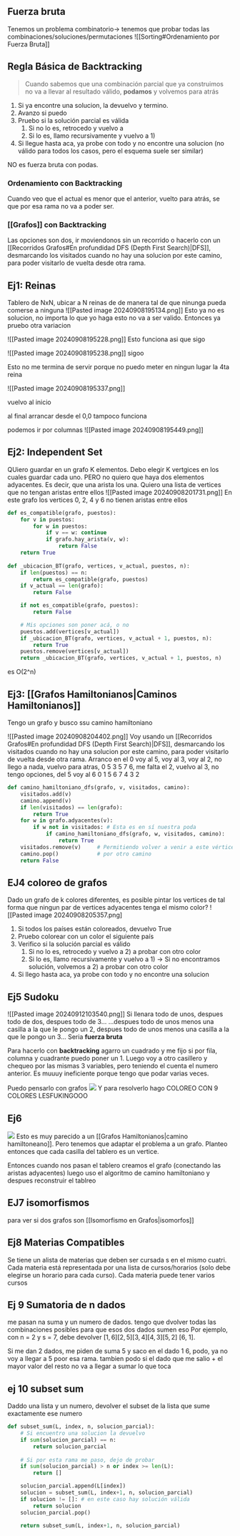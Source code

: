 ## Fuerza bruta
Tenemos un problema combinatorio-> tenemos que probar todas las combinaciones/soluciones/permutaciones
![[Sorting#Ordenamiento por Fuerza Bruta]]
## Regla Básica de Backtracking
> Cuando sabemos que una combinación parcial que ya construimos no va a llevar al resultado válido, **podamos** y volvemos para atrás


1) Si ya encontre una solucion, la devuelvo y termino.
2) Avanzo si puedo
3) Pruebo si la solución parcial es válida
	1) Si no lo es, retrocedo y vuelvo a 
	2) Si lo es, llamo recursivamente y vuelvo a 1)
4) Si llegue hasta aca, ya probe con todo y no encontre una solucion
(no válido para todos los casos, pero el esquema suele ser similar)

NO es fuerza bruta con podas. 

### Ordenamiento con Backtracking
Cuando veo que el actual es menor que el anterior, vuelto para atrás, se que por esa rama no va a poder ser.

### [[Grafos]] con Backtracking 
Las opciones son dos, ir moviendonos sin un recorrido o hacerlo con un [[Recorridos Grafos#En profundidad DFS (Depth First Search)|DFS]], desmarcando los visitados cuando no hay una solucion por este camino, para poder visitarlo de vuelta desde otra rama.


## Ej1: Reinas

Tablero de NxN, ubicar a N reinas de de manera tal de que ninunga pueda comerse a ninguna
![[Pasted image 20240908195134.png]]
Esto ya no es solucion, no importa lo que yo haga esto no va a ser valido. Entonces ya pruebo otra variacion

![[Pasted image 20240908195228.png]]
Esto funciona asi que sigo

![[Pasted image 20240908195238.png]]
sigoo

Esto no me termina de servir porque no puedo meter en ningun lugar la 4ta reina


![[Pasted image 20240908195337.png]]

vuelvo al inicio

al final arrancar desde el 0,0 tampoco funciona

podemos ir por columnas 
![[Pasted image 20240908195449.png]]


## Ej2: Independent Set 
QUiero guardar en un grafo K elementos. Debo elegir K vertgices en los cuales guardar cada uno. PERO no quiero  que haya dos elementos adyacentes. Es decir, que una arista los una. Quiero una lista de vertices que no tengan aristas entre ellos
![[Pasted image 20240908201731.png]]
En este grafo los vertices 0, 2, 4 y 6 no tienen aristas entre ellos

```python 
def es_compatible(grafo, puestos):
    for v in puestos:
        for w in puestos:
            if v == w: continue
            if grafo.hay_arista(v, w):
                return False
    return True
    
def _ubicacion_BT(grafo, vertices, v_actual, puestos, n):
    if len(puestos) == n:
        return es_compatible(grafo, puestos)
    if v_actual == len(grafo):
        return False

    if not es_compatible(grafo, puestos):
        return False

    # Mis opciones son poner acá, o no
    puestos.add(vertices[v_actual])
    if _ubicacion_BT(grafo, vertices, v_actual + 1, puestos, n):
        return True
    puestos.remove(vertices[v_actual])
    return _ubicacion_BT(grafo, vertices, v_actual + 1, puestos, n)
```

es O(2^n)



## Ej3: [[Grafos Hamiltonianos|Caminos Hamiltonianos]]
Tengo un grafo y busco ssu camino hamiltoniano


![[Pasted image 20240908204402.png]]
Voy usando un [[Recorridos Grafos#En profundidad DFS (Depth First Search)|DFS]], desmarcando los visitados cuando no hay una solucion por este camino, para poder visitarlo de vuelta desde otra rama.
Arranco en el 0 voy al 5, voy al 3, voy al 2, no llego a nada, vuelvo para atras, 
0 5 3 5 7 6, me falta el 2, vuelvo al 3, no tengo opciones, del 5 voy al 6
0 1 5 6 7 4 3 2 

```python 
def camino_hamiltoniano_dfs(grafo, v, visitados, camino):
    visitados.add(v)
    camino.append(v)
    if len(visitados) == len(grafo):
        return True
    for w in grafo.adyacentes(v):
        if w not in visitados: # Esta es en sí nuestra poda
            if camino_hamiltoniano_dfs(grafo, w, visitados, camino):
                return True
    visitados.remove(v)     # Permitiendo volver a venir a este vértice
    camino.pop()            # por otro camino
    return False
```


## EJ4 coloreo de grafos
Dado un grafo de k colores diferentes, es posible pintar los vertices de tal forma que ningun par de vertices adyacentes tenga el mismo color?
![[Pasted image 20240908205357.png]

1. Si todos los países están coloreados, devuelvo True 
2. Pruebo colorear con un color el siguiente país
3. Verifico si la solución parcial es válido
	1. Si no lo es, retrocedo y vuelvo a 2) a probar con otro color 
	2. Si lo es, llamo recursivamente y vuelvo a 1) → Si no encontramos solución, volvemos a 2) a probar con otro color  
4. Si llego hasta aca, ya probe con todo y no encontre una solucion


## Ej5 Sudoku
![[Pasted image 20240912103540.png]]
Si llenara todo de unos, despues todo de dos, despues todo de 3... ...despues todo de unos menos una casilla a la que le pongo un 2, despues todo de unos menos una casilla a la que le pongo un 3... Seria **fuerza bruta**


Para hacerlo con **backtracking** agarro un cuadrado y me fijo si por fila, columna y cuadrante puedo poner un 1. Luego voy a otro casillero y chequeo por las mismas 3 variables, pero teniendo el cuenta el numero anterior. Es muuuy ineficiente porque tengo que podar varias veces.

Puedo pensarlo con grafos
**![](https://lh7-rt.googleusercontent.com/slidesz/AGV_vUc5JM4I4822Il0z7PQkQc0GBFBDjfAGJ4DYicbTCxl43ISQI46Uq3DA4dbTymO9xSK8UV4CdECqpkPUtYpBNPk5et4pp8KoKeID9Zq4-UBJ7e3l0a19P-0ZnMXrgEgAZ2kLehSdB_s581IRjUHBviZ060yBRJM5=s2048?key=gKqW96ITNxjx2HmFvGD60A)**
Y para resolverlo hago COLOREO CON 9 COLORES LESFUKINGOOO

## Ej6
**![](https://lh7-rt.googleusercontent.com/slidesz/AGV_vUeJSGYf8qEjnuThb1oRCbvO4HwqRC7LGOUpULBu3nEEAPYnPm3QBPYxJYLaMQbSpDt4cyD3ItV608oG8vZwF0E5XuIv6DmWp_Aa5JvEAFcxXGY7soAfUVdNo-5ziXE65O9zbkIHbWMXn1s0cvw-4xnfoqo-PQk=s2048?key=gKqW96ITNxjx2HmFvGD60A)**
Esto es muy parecido a un [[Grafos Hamiltonianos|camino hamiltoneano]]. Pero tenemos que adaptar el problema a un grafo. Planteo entonces que cada casilla del tablero es un vertice.

Entonces cuando nos pasan el tablero creamos el grafo (conectando las aristas adyacentes) luego uso el algoritmo de camino hamiltoniano y despues reconstruir el tablreo



## EJ7 isomorfismos
para ver si dos grafos son [[Isomorfismo en Grafos|isomorfos]]
## Ej8 Materias Compatibles
Se tiene un alista de materias que deben ser cursada s en el mismo cuatri. Cada materia está representada por una lista de cursos/horarios (solo debe elegirse un horario para cada curso). Cada materia puede tener varios cursos

## Ej 9 Sumatoria de n dados
me pasan na suma y un numero de dados. tengo que dvolver todas las combinaciones posibles para que esos dos dados sumen eso
Por ejemplo, con n = 2 y s = 7, debe devolver $[1, 6] [2, 5] [3, 4] [4, 3] [5, 2]$ [6, 1].

Si me dan 2 dados, me piden de suma 5 y saco en el dado 1 6, podo, ya no voy a llegar a 5 poor  esa rama. tambien podo si el dado que me salio + el mayor valor del resto no va a llegar a sumar lo que toca

## ej 10 subset sum 
Daddo una lista y un numero, devolver el subset de la lista que sume exactamente ese numero
```python 
def subset_sum(L, index, n, solucion_parcial):
	# Si encuentro una solucion la devuelvo
	if sum(solucion_parcial) == n:
		return solucion_parcial
	
	# Si por esta rama me paso, dejo de probar
	if sum(solucion_parcial) > n or index >= len(L):
		return []

	solucion_parcial.append(L[index])
	solucion = subset_sum(L, index+1, n, solucion_parcial)
	if solucion != []: # en este caso hay solución válida
		return solucion
	solucion_parcial.pop()

	return subset_sum(L, index+1, n, solucion_parcial)
```

